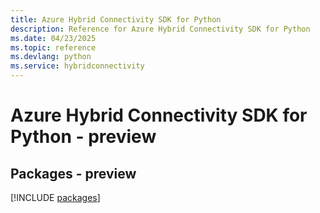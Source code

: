 ```yaml
---
title: Azure Hybrid Connectivity SDK for Python
description: Reference for Azure Hybrid Connectivity SDK for Python
ms.date: 04/23/2025
ms.topic: reference
ms.devlang: python
ms.service: hybridconnectivity
---
```

# Azure Hybrid Connectivity SDK for Python - preview
## Packages - preview
[!INCLUDE [packages](hybrid-connectivity-index.md)]